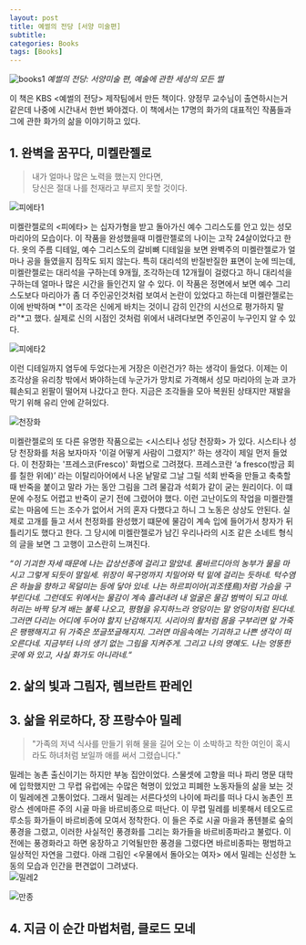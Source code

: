 ```yaml
---
layout: post
title: 예썰의 전당 [서양 미술편]
subtitle: 
categories: Books
tags: [Books]
---
```


![books1](https://github.com/chaewon1kim/chaewon1kim.github.io/assets/98368902/df25507f-2245-45a8-a77f-669d0bc1b4c2) *예썰의 전당: 서양미술 편, 예술에 관한 세상의 모든 썰*

이 책은 KBS <예썰의 전당> 제작팀에서 만든 책이다. 양정무 교수님이 출연하시는거 같은데 나중에 시간내서 한번 봐야겠다.
이 책에서는 17명의 화가의 대표적인 작품들과 그에 관한 화가의 삶을 이야기하고 있다.

## 1. 완벽을 꿈꾸다, 미켈란젤로

>내가 얼마나 많은 노력을 했는지 안다면,  
 당신은 절대 나를 천재라고 부르지 못할 것이다. 

![피에타1](https://github.com/chaewon1kim/chaewon1kim.github.io/assets/98368902/3e910e30-4f5b-4343-836d-1d05ac91b7c5)

미켈란젤로의 <피에타> 는 십자가형을 받고 돌아가신 예수 그리스도를 안고 있는 성모 마리아의 모습이다. 이 작품을 완성했을때 미켈란젤로의 나이는 고작 24살이었다고 한다. 옷의 주름 디테일, 예수 그리스도의 갈비뼈 디테일을 보면 완벽주의 미켈란젤로가 얼마나 공을 들였을지 짐작도 되지 않는다. 특히 대리석의 반질반질한 표면이 눈에 띄는데, 미켈란젤로는 대리석을 구하는데 9개월, 조각하는데 12개월이 걸렸다고 하니 대리석을 구하는데 얼마나 많은 시간을 들인건지 알 수 있다. 이 작품은 정면에서 보면 예수 그리스도보다 마리아가 좀 더 주인공인것처럼 보여서 논란이 있었다고 하는데 미켈란젤로는 이에 반박하며 *"이 조각은 신에게 바치는 것이니 감히 인간의 시선으로 평가하지 말라"*고 했다. 실제로 신의 시점인 것처럼 위에서 내려다보면 주인공이 누구인지 알 수 있다.

![피에타2](https://github.com/chaewon1kim/chaewon1kim.github.io/assets/98368902/6e1dfcbc-0d5b-412d-8b75-c12a6d1dc6d7)

이런 디테일까지 염두에 두었다는게 거장은 이런건가? 하는 생각이 들었다. 이제는 이 조각상을 유리창 밖에서 봐야하는데 누군가가 망치로 가격해서 성모 마리아의 눈과 코가 훼손되고 왼팔이 떨어져 나갔다고 한다. 지금은 조각들을 모아 복원된 상태지만 재발을 막기 위해 유리 안에 갇혀있다.  

![천장화](https://github.com/chaewon1kim/chaewon1kim.github.io/assets/98368902/6e03eed3-61b6-4561-a1a8-a5a26f345468)

미켈란젤로의 또 다른 유명한 작품으로는 <시스티나 성당 천장화> 가 있다. 시스티나 성당 천장화를 처음 보자마자 '이걸 어떻게 사람이 그렸지?' 하는 생각이 제일 먼저 들었다. 이 천장화는 '프레스코(Fresco)' 화법으로 그려졌다. 프레스코란 ‘a fresco(방금 회를 칠한 위에)’ 라는 이탈리아어에서 나온 낱말로 그날 그릴 석회 반죽을 만들고 축축할때 반죽을 붙이고 말라 가는 동안 그림을 그려 물감과 석회가 같이 굳는 원리이다. 이 떄문에 수정도 어렵고 반죽이 굳기 전에 그렸어야 했다. 이런 고난이도의 작업을 미켈란젤로는 마음에 드는 조수가 없어서 거의 혼자 다했다고 하니 그 노동은 상상도 안된다. 실제로 고개를 들고 서서 천정화를 완성했기 떄문에 물감이 계속 입에 들어가서 창자가 뒤틀리기도 했다고 한다. 그 당시에 미켈란젤로가 남긴 우리나라의 시조 같은 소네트 형식의 글을 보면 그 고행이 고스란히 느껴진다. 

*“이 기괴한 자세 때문에 나는 갑상선종에 걸리고 말았네. 롬바르디아의 농부가 물을 마시고 그렇게 되듯이 말일세. 위장이 목구멍까지 치밀어와 턱 밑에 걸리는 듯하네. 턱수염은 하늘을 향하고 목덜미는 등에 닿아 있네. 나는 하르피이아(괴조怪鳥)처럼 가슴을 구부린다네. 그런데도 위에서는 물감이 계속 흘러내려 내 얼굴은 물감 범벅이 되고 마네. 허리는 바짝 당겨 배는 불룩 나오고, 평형을 유지하느라 엉덩이는 말 엉덩이처럼 된다네. 그러면 다리는 어디에 두어야 할지 난감해지지. 시리아의 활처럼 몸을 구부리면 앞 가죽은 팽팽해지고 뒤 가죽은 쪼글쪼글해지지. 그러면 마음속에는 기괴하고 나쁜 생각이 떠오른다네. 지금부터 나의 생기 없는 그림을 지켜주게. 그리고 나의 명예도. 나는 엉뚱한 곳에 와 있고, 사실 화가도 아니라네.“*


## 2. 삶의 빛과 그림자, 렘브란트 판레인
## 3. 삶을 위로하다, 장 프랑수아 밀레  
> "가족의 저녁 식사를 만들기 위해 물을 길어 오는 이 소박하고 착한 여인이 혹시라도 하녀처럼 보일까 애를 써서 그렸습니다."

밀레는 농촌 출신이기는 하지만 부농 집안이었다. 스물셋에 고향을 떠나 파리 명문 대학에 입학했지만 그 무렵 유럽에는 수많은 혁명이 있었고 피폐한 노동자들의 삶을 보는 것이 밀레에겐 고통이었다. 그래서 밀레는 서른다섯의 나이에 파리를 떠나 다시 농촌인 프랑스 센에마른 주의 시골 마을 바르비종으로 떠난다. 이 무렵 밀레를 비롯해서 테오도르 루소등 화가들이 바르비종에 모여서 정착한다. 이 들은 주로 시골 마을과 퐁텐블로 숲의 풍경을 그렸고, 이러한 사실적인 풍경화를 그리는 화가들을 바르비종파라고 불렀다. 이전에는 풍경화라고 하면 웅장하고 기억될만한 풍경을 그렸다면 바르비종파는 평범하고 일상적인 자연을 그렸다. 아래 그림인 <우물에서 돌아오는 여자> 에서 밀레는 신성한 노동의 모습과 인간을 편견없이 그려냈다.  
![밀레2](https://github.com/chaewon1kim/chaewon1kim.github.io/assets/98368902/1d23769c-0c53-4487-a809-72c4bd1fcb41)

![만종](https://github.com/chaewon1kim/chaewon1kim.github.io/assets/98368902/decfca22-fd53-4791-b6e0-8e01aebc6127)

## 4. 지금 이 순간 마법처럼, 클로드 모네
